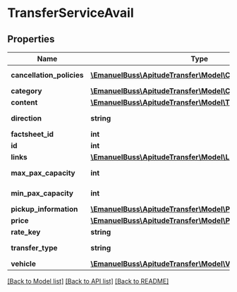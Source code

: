 # TransferServiceAvail

## Properties
Name | Type | Description | Notes
------------ | ------------- | ------------- | -------------
**cancellation_policies** | [**\EmanuelBuss\ApitudeTransfer\Model\CancellationPolicy[]**](CancellationPolicy.md) | Cancellation policies | 
**category** | [**\EmanuelBuss\ApitudeTransfer\Model\Category**](Category.md) |  | 
**content** | [**\EmanuelBuss\ApitudeTransfer\Model\TransferServiceContent**](TransferServiceContent.md) |  | [optional] 
**direction** | **string** | Transfer Direction | 
**factsheet_id** | **int** | FactsheetId | [optional] 
**id** | **int** | Id | 
**links** | [**\EmanuelBuss\ApitudeTransfer\Model\Link[]**](Link.md) | Links | [optional] 
**max_pax_capacity** | **int** | Max capacity | 
**min_pax_capacity** | **int** | Min capacity | 
**pickup_information** | [**\EmanuelBuss\ApitudeTransfer\Model\PickupInformation**](PickupInformation.md) |  | 
**price** | [**\EmanuelBuss\ApitudeTransfer\Model\Price**](Price.md) |  | 
**rate_key** | **string** | Rate key | 
**transfer_type** | **string** | Transfer Type | 
**vehicle** | [**\EmanuelBuss\ApitudeTransfer\Model\Vehicle**](Vehicle.md) |  | 

[[Back to Model list]](../../README.md#documentation-for-models) [[Back to API list]](../../README.md#documentation-for-api-endpoints) [[Back to README]](../../README.md)


